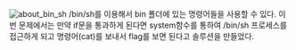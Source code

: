 ![about_bin_sh](https://user-images.githubusercontent.com/107084512/208092092-18b99cf8-4ff9-43e8-9105-56e0cba44dd1.png)
/bin/sh를 이용해서 bin 폴더에 있는 명령어들을 사용할 수 있다.
이번 문제에서는 만약 if문을 통과하게 된다면 system함수를 통하여 /bin/sh 프로세스를 접근하게 되고 명령어(cat)를 보내서 flag를 보면 된다고 솔루션을 만들었다.
